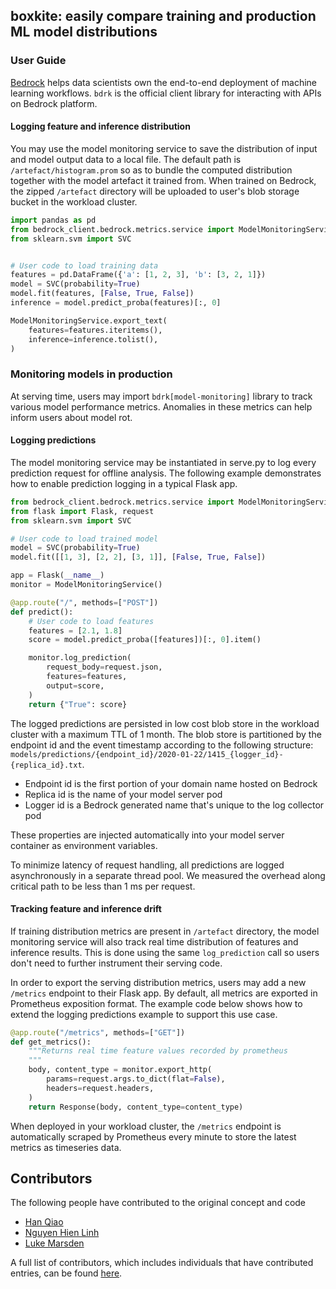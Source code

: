 ## boxkite: easily compare training and production ML model distributions

### User Guide

[Bedrock](https://bedrock.basis-ai.com) helps data scientists own the end-to-end deployment of machine learning workflows. `bdrk` is the official client library for interacting with APIs on Bedrock platform.

#### Logging feature and inference distribution

You may use the model monitoring service to save the distribution of input and model output data to a local file. The default path is `/artefact/histogram.prom` so as to bundle the computed distribution together with the model artefact it trained from. When trained on Bedrock, the zipped `/artefact` directory will be uploaded to user's blob storage bucket in the workload cluster.

```python
import pandas as pd
from bedrock_client.bedrock.metrics.service import ModelMonitoringService
from sklearn.svm import SVC


# User code to load training data
features = pd.DataFrame({'a': [1, 2, 3], 'b': [3, 2, 1]})
model = SVC(probability=True)
model.fit(features, [False, True, False])
inference = model.predict_proba(features)[:, 0]

ModelMonitoringService.export_text(
    features=features.iteritems(),
    inference=inference.tolist(),
)
```

### Monitoring models in production

At serving time, users may import `bdrk[model-monitoring]` library to track various model performance metrics. Anomalies in these metrics can help inform users about model rot.

#### Logging predictions

The model monitoring service may be instantiated in serve.py to log every prediction request for offline analysis. The following example demonstrates how to enable prediction logging in a typical Flask app.

```python
from bedrock_client.bedrock.metrics.service import ModelMonitoringService
from flask import Flask, request
from sklearn.svm import SVC

# User code to load trained model
model = SVC(probability=True)
model.fit([[1, 3], [2, 2], [3, 1]], [False, True, False])

app = Flask(__name__)
monitor = ModelMonitoringService()

@app.route("/", methods=["POST"])
def predict():
    # User code to load features
    features = [2.1, 1.8]
    score = model.predict_proba([features])[:, 0].item()

    monitor.log_prediction(
        request_body=request.json,
        features=features,
        output=score,
    )
    return {"True": score}
```

The logged predictions are persisted in low cost blob store in the workload cluster with a maximum TTL of 1 month. The blob store is partitioned by the endpoint id and the event timestamp according to the following structure: `models/predictions/{endpoint_id}/2020-01-22/1415_{logger_id}-{replica_id}.txt`.

- Endpoint id is the first portion of your domain name hosted on Bedrock
- Replica id is the name of your model server pod
- Logger id is a Bedrock generated name that's unique to the log collector pod

These properties are injected automatically into your model server container as environment variables.

To minimize latency of request handling, all predictions are logged asynchronously in a separate thread pool. We measured the overhead along critical path to be less than 1 ms per request.

#### Tracking feature and inference drift

If training distribution metrics are present in `/artefact` directory, the model monitoring service will also track real time distribution of features and inference results. This is done using the same `log_prediction` call so users don't need to further instrument their serving code.

In order to export the serving distribution metrics, users may add a new `/metrics` endpoint to their Flask app. By default, all metrics are exported in Prometheus exposition format. The example code below shows how to extend the logging predictions example to support this use case.

```python
@app.route("/metrics", methods=["GET"])
def get_metrics():
    """Returns real time feature values recorded by prometheus
    """
    body, content_type = monitor.export_http(
        params=request.args.to_dict(flat=False),
        headers=request.headers,
    )
    return Response(body, content_type=content_type)
```

When deployed in your workload cluster, the `/metrics` endpoint is automatically scraped by Prometheus every minute to store the latest metrics as timeseries data.

## Contributors

The following people have contributed to the original concept and code

- [Han Qiao](https://github.com/sweatybridge)
- [Nguyen Hien Linh](https://github.com/nglinh)
- [Luke Marsden](https://github.com/lukemarsden)

A full list of contributors, which includes individuals that have contributed entries, can be found [here](https://github.com/basisai/model-monitoring/graphs/contributors).
